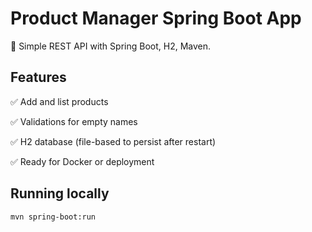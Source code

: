 # Product Manager Spring Boot App

🚀 Simple REST API with Spring Boot, H2, Maven.

## Features
✅ Add and list products

✅ Validations for empty names

✅ H2 database (file-based to persist after restart)

✅ Ready for Docker or deployment

## Running locally

```bash
mvn spring-boot:run
